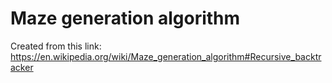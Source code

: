 # Maze generation algorithm

Created from this link: https://en.wikipedia.org/wiki/Maze_generation_algorithm#Recursive_backtracker
